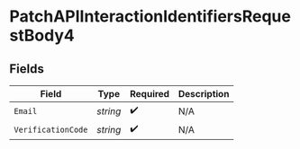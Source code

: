 # PatchAPIInteractionIdentifiersRequestBody4


## Fields

| Field              | Type               | Required           | Description        |
| ------------------ | ------------------ | ------------------ | ------------------ |
| `Email`            | *string*           | :heavy_check_mark: | N/A                |
| `VerificationCode` | *string*           | :heavy_check_mark: | N/A                |